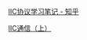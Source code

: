 [IIC协议学习笔记 - 知乎](https://zhuanlan.zhihu.com/p/34674402)

[IIC通信（上）](https://www.bilibili.com/video/BV153411j78g/?share_source=copy_web&vd_source=6d2f18af1a0650808533148055723b16)

